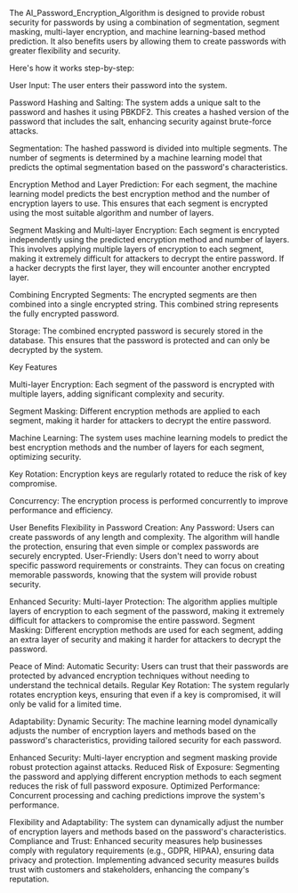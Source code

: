 The AI_Password_Encryption_Algorithm  is designed to provide robust security for passwords by using a combination of segmentation, segment masking, multi-layer encryption, and machine learning-based method prediction. It also benefits users by allowing them to create passwords with greater flexibility and security. 

Here's how it works step-by-step:

User Input:
The user enters their password into the system.

Password Hashing and Salting:
The system adds a unique salt to the password and hashes it using PBKDF2. This creates a hashed version of the password that includes the salt, enhancing security against brute-force attacks.

Segmentation:
The hashed password is divided into multiple segments. The number of segments is determined by a machine learning model that predicts the optimal segmentation based on the password's characteristics.

Encryption Method and Layer Prediction:
For each segment, the machine learning model predicts the best encryption method and the number of encryption layers to use. This ensures that each segment is encrypted using the most suitable algorithm and number of layers.

Segment Masking and Multi-layer Encryption:
Each segment is encrypted independently using the predicted encryption method and number of layers. This involves applying multiple layers of encryption to each segment, making it extremely difficult for attackers to decrypt the entire password. If a hacker decrypts the first layer, they will encounter another encrypted layer.

Combining Encrypted Segments:
The encrypted segments are then combined into a single encrypted string. This combined string represents the fully encrypted password.

Storage:
The combined encrypted password is securely stored in the database. This ensures that the password is protected and can only be decrypted by the system.

Key Features

Multi-layer Encryption: Each segment of the password is encrypted with multiple layers, adding significant complexity and security.

Segment Masking: Different encryption methods are applied to each segment, making it harder for attackers to decrypt the entire password.

Machine Learning: The system uses machine learning models to predict the best encryption methods and the number of layers for each segment, optimizing security.

Key Rotation: Encryption keys are regularly rotated to reduce the risk of key compromise.

Concurrency: The encryption process is performed concurrently to improve performance and efficiency.

User Benefits
Flexibility in Password Creation:
Any Password: Users can create passwords of any length and complexity. The algorithm will handle the protection, ensuring that even simple or complex passwords are securely encrypted.
User-Friendly: Users don't need to worry about specific password requirements or constraints. They can focus on creating memorable passwords, knowing that the system will provide robust security.

Enhanced Security:
Multi-layer Protection: The algorithm applies multiple layers of encryption to each segment of the password, making it extremely difficult for attackers to compromise the entire password.
Segment Masking: Different encryption methods are used for each segment, adding an extra layer of security and making it harder for attackers to decrypt the password.

Peace of Mind:
Automatic Security: Users can trust that their passwords are protected by advanced encryption techniques without needing to understand the technical details.
Regular Key Rotation: The system regularly rotates encryption keys, ensuring that even if a key is compromised, it will only be valid for a limited time.

Adaptability:
Dynamic Security: The machine learning model dynamically adjusts the number of encryption layers and methods based on the password's characteristics, providing tailored security for each password.

Enhanced Security: Multi-layer encryption and segment masking provide robust protection against attacks.
Reduced Risk of Exposure: Segmenting the password and applying different encryption methods to each segment reduces the risk of full password exposure.
Optimized Performance: Concurrent processing and caching predictions improve the system's performance.

Flexibility and Adaptability: The system can dynamically adjust the number of encryption layers and methods based on the password's characteristics.
Compliance and Trust: Enhanced security measures help businesses comply with regulatory requirements (e.g., GDPR, HIPAA), ensuring data privacy and protection. Implementing advanced security measures builds trust with customers and stakeholders, enhancing the company's reputation.
